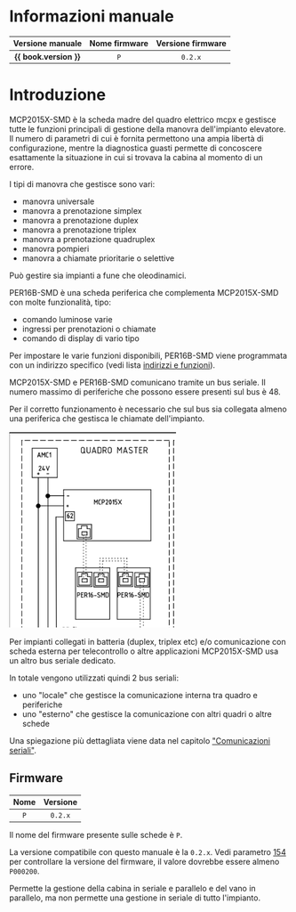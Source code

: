 # Informazioni manuale

| Versione manuale | Nome firmware | Versione firmware
| :---: | :---: | :---: |
| __{{ book.version }}__  | `P` | `0.2.x` |

# Introduzione

MCP2015X-SMD è la scheda madre del quadro elettrico mcpx e gestisce tutte le funzioni principali di gestione della manovra
dell'impianto elevatore.
Il numero di parametri di cui è fornita permettono una ampia libertà di configurazione, mentre la diagnostica guasti permette di concoscere esattamente la situazione in cui
si trovava la cabina al momento di un errore.

I tipi di manovra che gestisce sono vari:
*   manovra universale
*   manovra a prenotazione simplex
*   manovra a prenotazione duplex
*   manovra a prenotazione triplex
*   manovra a prenotazione quadruplex
*   manovra pompieri
*   manovra a chiamate prioritarie o selettive

Può gestire sia impianti a fune che oleodinamici.

PER16B-SMD è una scheda periferica che complementa MCP2015X-SMD con molte funzionalità, tipo:
*   comando luminose varie
*   ingressi per prenotazioni o chiamate
*   comando di display di vario tipo

Per impostare le varie funzioni disponibili, PER16B-SMD viene programmata con un indirizzo specifico (vedi lista [indirizzi e funzioni](periferiche/indirizzi.md)).

MCP2015X-SMD e PER16B-SMD comunicano tramite un bus seriale. Il numero massimo di periferiche che possono essere presenti sul bus è 48.

Per il corretto funzionamento è necessario che sul bus sia collegata almeno una periferica che gestisca le chiamate dell'impianto.

<img src="./dist/images/local-connection.png" style="width: 300px;">

Per impianti collegati in batteria (duplex, triplex etc) e/o comunicazione con scheda esterna per telecontrollo o altre applicazioni MCP2015X-SMD usa un altro bus seriale dedicato.

In totale vengono utilizzati quindi 2 bus seriali:

* uno "locale" che gestisce la comunicazione interna tra quadro e periferiche
* uno "esterno" che gestisce la comunicazione con altri quadri o altre schede

Una spiegazione più dettagliata viene data nel capitolo ["Comunicazioni seriali"](./bus_seriali/README.md).

## Firmware

| Nome | Versione |
| :---: | :---: |
| `P`  | `0.2.x`|

Il nome del firmware presente sulle schede è `P`.

La versione compatibile con questo manuale  è la `0.2.x`.
Vedi parametro [154](./mcpx/menu/parametri/manovra.md#154) per controllare la versione del firmware, il valore dovrebbe essere almeno `P000200`.

Permette la gestione della cabina in seriale e parallelo e del vano in parallelo, ma non permette una gestione in seriale di tutto l'impianto.
